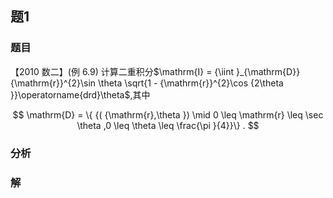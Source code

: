 ## 题1
### 题目
【2010 数二】(例 6.9) 计算二重积分$\mathrm{I} = {\iint }_{\mathrm{D}}{\mathrm{r}}^{2}\sin \theta \sqrt{1 - {\mathrm{r}}^{2}\cos {2\theta }}\operatorname{drd}\theta$,其中

$$
\mathrm{D} = \{  {( {\mathrm{r},\theta })  \mid  0 \leq  \mathrm{r} \leq  \sec \theta ,0 \leq  \theta  \leq  \frac{\pi }{4}}\}  .
$$
### 分析

### 解